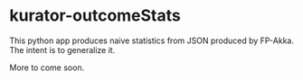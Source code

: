 # kurator-outcomeStats
This python app produces naive statistics from JSON produced by FP-Akka. The intent is to generalize it.

More to come soon.

